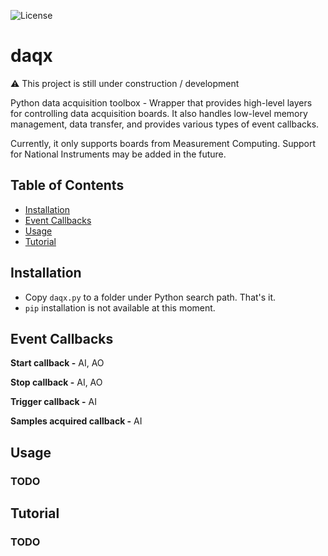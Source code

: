 ![License](https://img.shields.io/badge/license-MIT-blue)
# daqx
:warning: This project is still under construction / development

Python data acquisition toolbox - Wrapper that provides high-level layers for controlling data acquisition boards. It also handles low-level memory management, data transfer, and provides various types of event callbacks.

Currently, it only supports boards from Measurement Computing. Support for National Instruments may be added in the future.

## Table of Contents
- [Installation](#installation)
- [Event Callbacks](#event-callbacks)
- [Usage](#usage)
- [Tutorial](#tutorial)


## Installation
- Copy `daqx.py` to a folder under Python search path. That's it.
- `pip` installation is not available at this moment.

## Event Callbacks
**Start callback -** AI, AO

**Stop callback -** AI, AO

**Trigger callback -** AI

**Samples acquired callback -** AI

## Usage
### TODO

## Tutorial
### TODO

